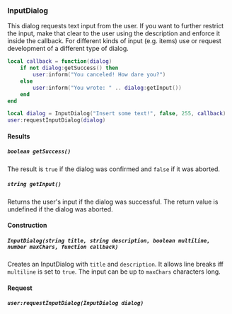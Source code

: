 ### InputDialog

This dialog requests text input from the user. If you want to further restrict the input, make that clear to the user
using the description and enforce it inside the callback. For different kinds of input (e.g. items) use or request
development of a different type of dialog.

```lua
local callback = function(dialog)
    if not dialog:getSuccess() then
        user:inform("You canceled! How dare you?")
    else
        user:inform("You wrote: " .. dialog:getInput())
    end
end

local dialog = InputDialog("Insert some text!", false, 255, callback)
user:requestInputDialog(dialog)
```

#### Results

##### `boolean getSuccess()`

The result is `true` if the dialog was confirmed and `false` if it was aborted.

##### `string getInput()`

Returns the user's input if the dialog was successful. The return value is undefined if the dialog was aborted.

#### Construction

##### `InputDialog(string title, string description, boolean multiline, number maxChars, function callback)`

Creates an InputDialog with `title` and `description`. It allows line breaks iff `multiline` is set to `true`.
The input can be up to `maxChars` characters long.

#### Request

##### `user:requestInputDialog(InputDialog dialog)`